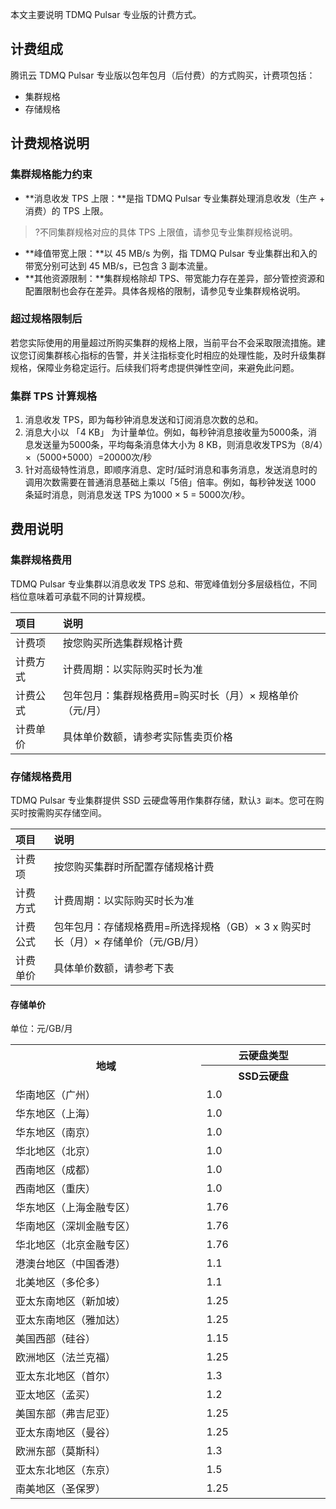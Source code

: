 
本文主要说明 TDMQ Pulsar 专业版的计费方式。

## 计费组成

腾讯云 TDMQ Pulsar 专业版以包年包月（后付费）的方式购买，计费项包括：

- 集群规格
- 存储规格

## 计费规格说明

### 集群规格能力约束
- **消息收发 TPS 上限：**是指 TDMQ Pulsar 专业集群处理消息收发（生产 + 消费）的 TPS 上限。
>?不同集群规格对应的具体 TPS 上限值，请参见专业集群规格说明。
- **峰值带宽上限：**以 45 MB/s 为例，指 TDMQ Pulsar 专业集群出和入的带宽分别可达到 45 MB/s，已包含 3 副本流量。
- **其他资源限制：**集群规格除却 TPS、带宽能力存在差异，部分管控资源和配置限制也会存在差异。具体各规格的限制，请参见专业集群规格说明。



### 超过规格限制后

若您实际使用的用量超过所购买集群的规格上限，当前平台不会采取限流措施。建议您订阅集群核心指标的告警，并关注指标变化时相应的处理性能，及时升级集群规格，保障业务稳定运行。后续我们将考虑提供弹性空间，来避免此问题。

### 集群 TPS 计算规格

1. 消息收发 TPS，即为每秒钟消息发送和订阅消息次数的总和。
2. 消息大小以 「4 KB」 为计量单位。例如，每秒钟消息接收量为5000条，消息发送量为5000条，平均每条消息体大小为 8 KB，则消息收发TPS为（8/4）×（5000+5000）=20000次/秒
3. 针对高级特性消息，即顺序消息、定时/延时消息和事务消息，发送消息时的调用次数需要在普通消息基础上乘以「5倍」倍率。例如，每秒钟发送 1000 条延时消息，则消息发送 TPS 为1000 × 5 = 5000次/秒。


## 费用说明

### 集群规格费用

TDMQ Pulsar 专业集群以消息收发 TPS 总和、带宽峰值划分多层级档位，不同档位意味着可承载不同的计算规模。

| 项目           | 说明                                                         |
| :--------------- | :----------------------------------------------------------- |
| 计费项 | 按您购买所选集群规格计费 |
| 计费方式 | 计费周期：以实际购买时长为准 |
| 计费公式 | 包年包月：集群规格费用=购买时长（月）× 规格单价（元/月） |
| 计费单价 | 具体单价数额，请参考实际售卖页价格 |


### 存储规格费用

TDMQ Pulsar 专业集群提供 SSD 云硬盘等用作集群存储，默认`3 副本`。您可在购买时按需购买存储空间。

| 项目           | 说明                                                         |
| :--------------- | :----------------------------------------------------------- |
| 计费项 | 按您购买集群时所配置存储规格计费 |
| 计费方式 | 计费周期：以实际购买时长为准 |
| 计费公式 | 包年包月：存储规格费用=所选择规格（GB）× 3 x 购买时长（月）× 存储单价（元/GB/月） |
| 计费单价 | 具体单价数额，请参考下表 |

#### 存储单价

单位：元/GB/月
<table>
	<tbody>
   <tr>
	   <th style="width: 20%;" rowspan="2">地域</th>
		 <th colspan="1">云硬盘类型</th>     
		 </tr>
 <tr>        
	<th style="width: 13%;">SSD云硬盘</th>
	</tr>
      <tr>
            <td>华南地区（广州）</td>
			<td>1.0</td>
       </tr>
       <tr>
            <td>华东地区（上海）</td>
			<td>1.0</td>
      </tr>
			<tr>
            <td>华东地区（南京）</td>
			<td>1.0</td>
      </tr>
			<tr>
            <td>华北地区（北京）</td>
			<td>1.0</td>
      </tr>
			<tr>
            <td>西南地区（成都）</td>
			<td>1.0</td>
      </tr>
			<tr>
            <td>西南地区（重庆）</td>
			<td>1.0</td>
      </tr>
			<tr>
            <td>华东地区（上海金融专区）</td>
			<td>1.76</td>
      </tr>
			<tr>
            <td>华南地区（深圳金融专区）</td>
			<td>1.76</td>
      </tr>
			<tr>
            <td>华北地区（北京金融专区）</td>
			<td>1.76</td>
      </tr>
			<tr>
            <td>港澳台地区（中国香港）</td>
						<td>1.1</td>
      </tr>
			<tr>
            <td>北美地区（多伦多）</td>
			<td>1.1</td>
      </tr>
			<tr>
            <td>亚太东南地区（新加坡）</td>
            <td>1.25</td>
      </tr>
			<tr>
            <td>亚太东南地区（雅加达）</td>
            <td>1.25</td>
      </tr>
			<tr>
            <td>美国西部（硅谷）</td>
            <td>1.15</td>
      </tr>
			<tr>
            <td>欧洲地区（法兰克福）</td>
            <td>1.25</td>
      </tr>
			<tr>
            <td>亚太东北地区（首尔）</td>
            <td>1.3</td>
      </tr>
			<tr>
            <td>亚太地区（孟买）</td>
            <td>1.2</td>
      </tr>
			<tr>
            <td>美国东部（弗吉尼亚）</td>
            <td>1.25</td>
      </tr>
			<tr>
            <td>亚太东南地区（曼谷）</td>
            <td>1.25</td>
      </tr>
		    <tr>
            <td>欧洲东部（莫斯科）</td>
            <td>1.3</td>
        </tr>
        <tr>
            <td>亚太东北地区（东京）</td>
            <td>1.5</td>
        </tr>
		    <tr>
            <td>南美地区（圣保罗）</td>
            <td>1.25</td>
        </tr>
    </tbody></table>

